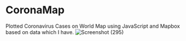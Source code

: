 # CoronaMap
Plotted Coronavirus Cases on World Map using JavaScript and Mapbox based on data which I have.
![Screenshot (295)](https://user-images.githubusercontent.com/105961146/209426449-d2895880-56c7-496f-91e3-1a653a14b02c.png)
